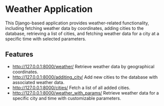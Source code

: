 # Weather Application

This Django-based application provides weather-related functionality, including fetching weather data by coordinates, adding cities to the database, retrieving a list of cities, and fetching weather data for a city at a specific time with selected parameters.

## Features
- http://127.0.0.1:8000/weather/ 
Retrieve weather data by geographical coordinates.
- http://127.0.0.1:8000/additing_city/ 
Add new cities to the database with associated weather data.
- http://127.0.0.1:8000/cities/ Fetch a list of all added cities.
- http://127.0.0.1:8000/weather_with_params/ Retrieve weather data for a specific city and time with customizable parameters.